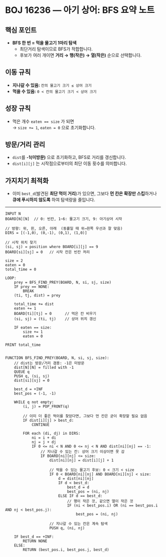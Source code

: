 # BOJ 16236 — 아기 상어: BFS 요약 노트

## 핵심 포인트
- **BFS 한 번 = 먹을 물고기 1마리 탐색**
  - 최단거리 탐색이므로 BFS가 적합합니다.
  - 후보가 여러 개이면 **거리 → 행(작은) → 열(작은)** 순으로 선택합니다.

## 이동 규칙
- **지나갈 수 있음:** `칸의 물고기 크기 ≤ 상어 크기`
- **먹을 수 있음:** `0 < 칸의 물고기 크기 < 상어 크기`

## 성장 규칙
- 먹은 개수 `eaten == size` 가 되면  
  → `size += 1`, `eaten = 0` 으로 초기화합니다.

## 방문/거리 관리
- `dist`를 **-1(미방문)** 으로 초기화하고, BFS로 거리를 갱신합니다.
- `dist[i][j]` 는 시작점으로부터의 최단 이동 횟수를 의미합니다.

## 가지치기 최적화
- 이미 `best_d`(발견된 **최단 먹이 거리**)가 있으면, 그보다 **먼 칸은 확장만 스킵**하거나
  **큐에 푸시하지 않도록** 하여 탐색량을 줄입니다.

---

```
INPUT N
BOARD[N][N]  // 0: 빈칸, 1~6: 물고기 크기, 9: 아기상어 시작

// 방향: 위, 왼, 오른, 아래  (동률일 때 위→왼쪽 우선과 잘 맞음)
DIRS = [(-1,0), (0,-1), (0,1), (1,0)]

// 시작 위치 찾기
(si, sj) = position where BOARD[i][j] == 9
BOARD[si][sj] = 0   // 시작 칸은 빈칸 처리

size = 2
eaten = 0
total_time = 0

LOOP:
    prey = BFS_FIND_PREY(BOARD, N, si, sj, size)
    IF prey == NONE:
        BREAK
    (ti, tj, dist) = prey

    total_time += dist
    eaten += 1
    BOARD[ti][tj] = 0      // 먹은 칸 비우기
    (si, sj) = (ti, tj)    // 상어 위치 갱신

    IF eaten == size:
        size += 1
        eaten = 0

PRINT total_time


FUNCTION BFS_FIND_PREY(BOARD, N, si, sj, size):
    // dist는 방문/거리 겸용: -1은 미방문
    dist[N][N] = filled with -1
    QUEUE q
    PUSH q, (si, sj)
    dist[si][sj] = 0

    best_d = +INF
    best_pos = (-1, -1)

    WHILE q not empty:
        (i, j) = POP_FRONT(q)

        // 이미 더 좋은 먹이를 찾았다면, 그보다 먼 칸은 굳이 확장할 필요 없음
        IF dist[i][j] > best_d:
            CONTINUE

        FOR each (di, dj) in DIRS:
            ni = i + di
            nj = j + dj
            IF 0 <= ni < N AND 0 <= nj < N AND dist[ni][nj] == -1:
                // 지나갈 수 있는 칸: 상어 크기 이상이면 못 감
                IF BOARD[ni][nj] <= size:
                    dist[ni][nj] = dist[i][j] + 1

                    // 먹을 수 있는 물고기 후보: 0 < 크기 < size
                    IF 0 < BOARD[ni][nj] AND BOARD[ni][nj] < size:
                        d = dist[ni][nj]
                        IF d < best_d:
                            best_d = d
                            best_pos = (ni, nj)
                        ELSE IF d == best_d:
                            // 행이 작은 것, 같으면 열이 작은 것
                            IF (ni < best_pos.i) OR (ni == best_pos.i AND nj < best_pos.j):
                                best_pos = (ni, nj)

                    // 지나갈 수 있는 칸은 계속 탐색
                    PUSH q, (ni, nj)

    IF best_d == +INF:
        RETURN NONE
    ELSE:
        RETURN (best_pos.i, best_pos.j, best_d)
```